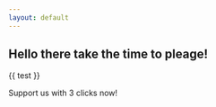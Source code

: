 ```yaml
---
layout: default
---
```


## Hello there take the time to pleage!

{{ test }}

Support us with 3 clicks now!
